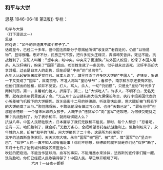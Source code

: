 ### 和平与大饼
思基
1946-06-18
第2版()
专栏：

    和平与大饼
    （灯下漫谈之一）
    思基
    阿Ｑ说：“如今的世道真不成个样子了。”
    话说至今，已经二十多年，但中国法西斯分子恩赐给所谓“收复区”老百姓的，仍旧“以物易物”，显得很糟。忠奸不分，民族正气不要，把许多泥头庄稼汉，弄得啼笑皆非，死活不能。抗战胜利了，安阳人叫着：“想中央，盼中央，中央来了更遭殃。”从外国人奴役，盼来了本国人屠杀，从汉奸横行，盼来了“国军”逞凶。老百姓生就了一条苦命，似乎就永远该死。汉奸李英却大享其福，过去是日本人的走狗，现在却是“中央”的“总司令”。
    永年人比起安阳来就更觉可悲。日本人跑了，城里可添了许多吃大饼的“中国人”，许铁英，听说一下又变成了“国军”，属南京管。不准人再叫“皇协爷爷”；看样子，南京和东京还要有区别。但他们摆出的脸相，却并不见变。打人、骂人、杀人、一切“仍旧惯”，只是比“皇协”时代多了两种刑罚。第一，关着城门抢人，折房子。第二，让“大饼吃人”。许多人，不明不白，无名无罪，就在这些刑罚里面送了命。“光五月十五日就有南大街九保保长陈贵，执行小组美国代表的小听差被飞机投下的大饼碾死。双关庙街十二号的徐德颜，听说刚快出嫁，但大腿却被飞机丢下的大饼砸成了三节。”那位陈保长，不敢说他没有做过亏心事，也许“天数已定”，“罪有应得”但那位徐德颜——一个曾未出嫁的女孩子，大概不会“违抗军令”向“国军”进攻吧，为何该受砸腿之罪？抗战胜利了，为了表示和平，就用烧饼砸人么？
    抗战八年，中国人民牺牲很大，日本屠杀了我们无数和平居民，那时，每个人都想：“忍着吧，总有一天，咱们胜利了，就会好。”无数万条心，全把希望寄托在抗战胜利上。但胜利盼来了，永年城的人民，却被“和平的飞机，用大饼砸死了二十多，这是所为何来呢？
    北平的法西斯宣传家们，天天大吹大嚷，永年“国军”被“困”、被“攻”，惟“国军”仍“坚贞不屈”，“保护”人民——真不知人间有羞耻事！你们不想想，徐德颜的腿不就是你们给“保护”断了，五月十七日才抬到城外解放区来医治么？
    吹起的肥皂泡，不能当作篮球用，血写的事实，不能用墨水来涂抹，法西斯的宣传家们醒一醒，洗洗脸吧，你们已经把人民欺骗得够了！中国人民，早已睁开眼睛了呵。
                六月十一日夜于邯郸
